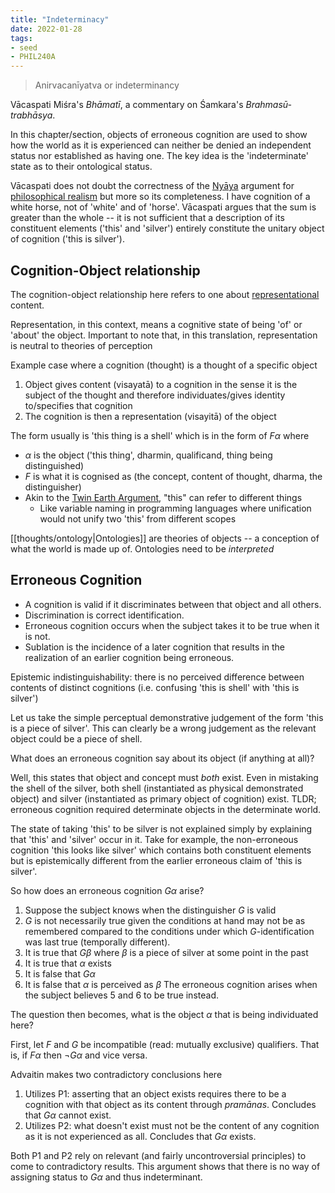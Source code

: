 ```yaml
---
title: "Indeterminacy"
date: 2022-01-28
tags:
- seed
- PHIL240A
---
```


> Anirvacanīyatva or indeterminancy

Vācaspati Miśra's *Bhāmatī*, a commentary on Śamkara's *Brahmasū-trabhāsya*.

In this chapter/section, objects of erroneous cognition are used to show how the world as it is experienced can neither be denied an independent status nor established as having one. The key idea is the 'indeterminate' state as to their ontological status.

Vācaspati does not doubt the correctness of the [Nyāya](thoughts/Nyāya.md) argument for [philosophical realism](thoughts/philosophical%20realism.md) but more so its completeness. I have cognition of a white horse, not of 'white' and of 'horse'. Vācaspati argues that the sum is greater than the whole -- it is not sufficient that a description of its constituent elements ('this' and 'silver') entirely constitute the unitary object of cognition ('this is silver').

## Cognition-Object relationship
The cognition-object relationship here refers to one about [representational](thoughts/representation.md) content.

Representation, in this context, means a cognitive state of being 'of' or 'about' the object. Important to note that, in this translation, representation is neutral to theories of perception

Example case where a cognition (thought) is a thought of a specific object
1. Object gives content (visayatā) to a cognition in the sense it is the subject of the thought and therefore individuates/gives identity to/specifies that cognition
2. The cognition is then a representation (visayitā) of the object

The form usually is 'this thing is a shell' which is in the form of $F\alpha$ where
- $\alpha$ is the object ('this thing', dharmin, qualificand, thing being distinguished)
- $F$ is what it is cognised as (the concept, content of thought, dharma, the distinguisher)
- Akin to the [Twin Earth Argument](thoughts/Twin%20Earth%20Argument.md), "this" can refer to different things
	- Like variable naming in programming languages where unification would not unify two 'this' from different scopes

[[thoughts/ontology|Ontologies]] are theories of objects -- a conception of what the world is made up of. Ontologies need to be *interpreted*

## Erroneous Cognition
- A cognition is valid if it discriminates between that object and all others.
- Discrimination is correct identification.
- Erroneous cognition occurs when the subject takes it to be true when it is not.
- Sublation is the incidence of a later cognition that results in the realization of an earlier cognition being erroneous.

Epistemic indistinguishability: there is no perceived difference between contents of distinct cognitions (i.e. confusing 'this is shell' with 'this is silver')

Let us take the simple perceptual demonstrative judgement of the form 'this is a piece of silver'. This can clearly be a wrong judgement as the relevant object could be a piece of shell.

What does an erroneous cognition say about its object (if anything at all)?

Well, this states that object and concept must *both* exist. Even in mistaking the shell of the silver, both shell (instantiated as physical demonstrated object) and silver (instantiated as primary object of cognition) exist. TLDR; erroneous cognition required determinate objects in the determinate world.

The state of taking 'this' to be silver is not explained simply by explaining that 'this' and 'silver' occur in it. Take for example, the non-erroneous cognition 'this looks like silver' which contains both constituent elements but is epistemically different from the earlier erroneous claim of 'this is silver'.

So how does an erroneous cognition $G\alpha$ arise?
1. Suppose the subject knows when the distinguisher $G$ is valid
2. $G$ is not necessarily true given the conditions at hand may not be as remembered compared to the conditions under which $G$-identification was last true (temporally different).
3. It is true that $G\beta$ where $\beta$ is a piece of silver at some point in the past
4. It is true that $\alpha$ exists
5. It is false that $G\alpha$
6. It is false that $\alpha$ is perceived as $\beta$
The erroneous cognition arises when the subject believes 5 and 6 to be true instead.

The question then becomes, what is the object $\alpha$ that is being individuated here?

First, let $F$ and $G$ be incompatible (read: mutually exclusive) qualifiers. That is, if $F\alpha$ then $\lnot G\alpha$ and vice versa.

Advaitin makes two contradictory conclusions here
1. Utilizes P1: asserting that an object exists requires there to be a cognition with that object as its content through *pramānas*. Concludes that $G\alpha$ cannot exist.
2. Utilizes P2: what doesn't exist must not be the content of any cognition as it is not experienced as all. Concludes that $G\alpha$ exists.

Both P1 and P2 rely on relevant (and fairly uncontroversial principles) to come to contradictory results. This argument shows that there is no way of assigning status to $G\alpha$ and thus indeterminant.

